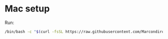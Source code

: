 # Mac setup

Run:
```bash
/bin/bash -c "$(curl -fsSL https://raw.githubusercontent.com/Marcondiro/scripts/main/mac_setup/setup.sh)"
```